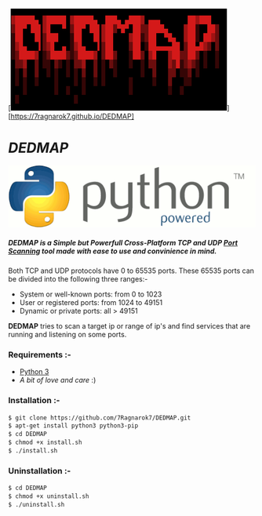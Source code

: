 [![DEDMAP-ico](https://github.com/7Ragnarok7/DEDMAP/blob/master/image-src/Screenshot%20from%202020-07-24%2021-45-44.png?raw=true)][https://7ragnarok7.github.io/DEDMAP]
# *DEDMAP*
[![Python-ico](https://github.com/7Ragnarok7/DEDMAP/blob/master/image-src/python-logo.png?raw=true)][py]  

##### DEDMAP is a ***Simple*** but ***Powerfull*** Cross-Platform TCP and UDP [Port Scanning][ps] tool made with ease to use and convinience in mind. 

Both TCP and UDP protocols have 0 to 65535 ports. These 65535 ports can be divided into the following three ranges:-
- System or well-known ports: from 0 to 1023
- User or registered ports: from 1024 to 49151
- Dynamic or private ports: all > 49151 

**DEDMAP** tries to scan a target ip or range of ip's and find services that are running and listening on some ports.

### Requirements :-  
 - [Python 3][py]
 - *A bit of love and care* :)
 
### Installation :-
 
```sh
$ git clone https://github.com/7Ragnarok7/DEDMAP.git
$ apt-get install python3 python3-pip
$ cd DEDMAP
$ chmod +x install.sh
$ ./install.sh
```

### Uninstallation :-
 
```sh
$ cd DEDMAP
$ chmod +x uninstall.sh
$ ./uninstall.sh
```





[//]: # "References below :-"

[ps]:<https://www.techopedia.com/definition/4059/port-scanning>
[py]:<https://www.python.org>



